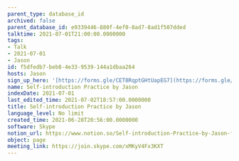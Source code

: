 ```yaml
---
parent_type: database_id
archived: false
parent_database_id: e9339446-880f-4ef0-8ad7-8ad1f507dded
talktime: 2021-07-01T21:00:00.0000000
tags:
- Talk
- 2021-07-01
- Jason
id: f5dfedb7-beb8-4e33-9539-144a1dbaa264
hosts: Jason
sign_up_here: '[https://forms.gle/CET8RqptGHtUapEG7](https://forms.gle/CET8RqptGHtUapEG7)'
name: Self-introduction Practice by Jason
indexDate: 2021-07-01
last_edited_time: 2021-07-02T18:57:00.0000000
title: Self-introduction Practice by Jason
language_level: No limit
created_time: 2021-06-28T20:56:00.0000000
software: Skype
notion_url: https://www.notion.so/Self-introduction-Practice-by-Jason-f5dfedb7beb84e339539144a1dbaa264
object: page
meeting_link: https://join.skype.com/xMKyV4Fx3KXT
---
```







